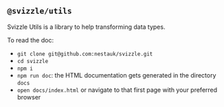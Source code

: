 ## `@svizzle/utils`

Svizzle Utils is a library to help transforming data types.

To read the doc:
- `git clone git@github.com:nestauk/svizzle.git`
- `cd svizzle`
- `npm i`
- `npm run doc`: the HTML documentation gets generated in the directory `docs`
- `open docs/index.html` or navigate to that first page with your preferred browser
